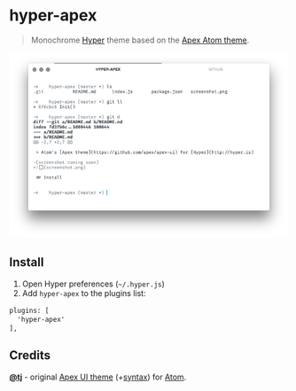 # hyper-apex

> Monochrome [Hyper](http://hyper.is) theme based on the [Apex Atom theme](https://github.com/apex/apex-ui).

![](screenshot.png)

## Install

1. Open Hyper preferences (`~/.hyper.js`)
2. Add `hyper-apex` to the plugins list:
```
plugins: [
  'hyper-apex'
],
```

## Credits

**[@tj](https://github.com/tj)** - original [Apex UI theme](https://github.com/apex/apex-ui) (+[syntax](https://github.com/apex/apex-syntax)) for [Atom](https://atom.io).
